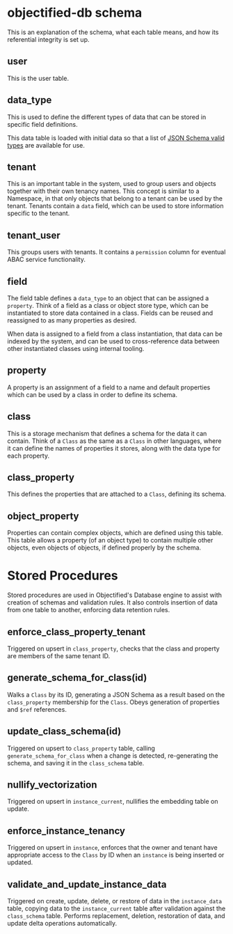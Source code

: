 # objectified-db schema

This is an explanation of the schema, what each table means, and how its
referential integrity is set up.

## user

This is the user table.

## data_type

This is used to define the different types of data that can be stored in specific
field definitions.

This data table is loaded with initial data so that a list of [JSON Schema valid types](https://cswr.github.io/JsonSchema/spec/basic_types/) 
are available for use.

## tenant

This is an important table in the system, used to group users and objects together with
their own tenancy names.  This concept is similar to a Namespace, in that only objects
that belong to a tenant can be used by the tenant.  Tenants contain a `data` field, which
can be used to store information specific to the tenant.

## tenant_user

This groups users with tenants.  It contains a `permission` column for eventual ABAC
service functionality.

## field

The field table defines a `data_type` to an object that can be assigned a `property`.
Think of a field as a class or object store type, which can be instantiated to store
data contained in a class.  Fields can be reused and reassigned to as many properties
as desired.

When data is assigned to a field from a class instantiation, that data can be indexed by
the system, and can be used to cross-reference data between other instantiated classes
using internal tooling.

## property

A property is an assignment of a field to a name and default properties which can be used
by a class in order to define its schema.

## class

This is a storage mechanism that defines a schema for the data it can contain.  Think of
a `Class` as the same as a `Class` in other languages, where it can define the names of
properties it stores, along with the data type for each property.

## class_property

This defines the properties that are attached to a `Class`, defining its schema.

## object_property

Properties can contain complex objects, which are defined using this table.  This table
allows a property (of an object type) to contain multiple other objects, even objects of
objects, if defined properly by the schema.

# Stored Procedures

Stored procedures are used in Objectified's Database engine to assist with creation of
schemas and validation rules.  It also controls insertion of data from one table to
another, enforcing data retention rules.

## enforce_class_property_tenant

Triggered on upsert in `class_property`, checks that the class and property are members
of the same tenant ID.

## generate_schema_for_class(id)

Walks a `Class` by its ID, generating a JSON Schema as a result based on the
`class_property` membership for the `Class`.  Obeys generation of properties and `$ref`
references.

## update_class_schema(id)

Triggered on upsert to `class_property` table, calling `generate_schema_for_class` when
a change is detected, re-generating the schema, and saving it in the `class_schema`
table.

## nullify_vectorization

Triggered on upsert in `instance_current`, nullifies the embedding table on update.

## enforce_instance_tenancy

Triggered on upsert in `instance`, enforces that the owner and tenant have appropriate 
access to the `Class` by ID when an `instance` is being inserted or updated.

## validate_and_update_instance_data

Triggered on create, update, delete, or restore of data in the `instance_data` table,
copying data to the `instance_current` table after validation against the `class_schema`
table.  Performs replacement, deletion, restoration of data, and update delta operations
automatically.



